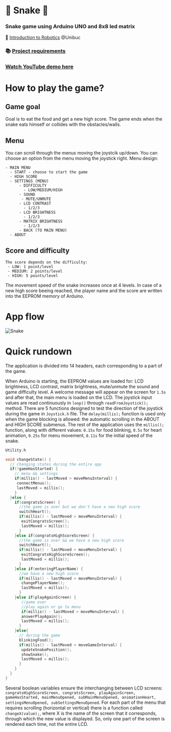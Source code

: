 # :snake: Snake :snake:
### Snake game using Arduino UNO and 8x8 led matrix
:robot: [Introduction to Robotics](https://www.facebook.com/unibuc.robotics) @Unibuc 

### :books: [Project requirements](https://github.com/DimaOanaTeodora/Snake-game/edit/main/REQUIREMENTS.md) 

### <a href="http://stackoverflow.com" target="_blank">Watch YouTube demo here</a>

# How to play the game?
## Game goal
Goal is to eat the food and get a new high score. 
The game ends when the snake eats himself or collides with the obstacles/walls.

## Menu
You can scroll through the menus moving the joystcik up/down.
You can choose an option from the menu moving the joystick right. Menu design:
```
- MAIN MENU
  - START - choose to start the game
  - HIGH SCORE
  - SETTINGS (MENU)
      - DIFFICULTY
        - LOW/MEDIUM/HIGH
      - SOUND
       - MUTE/UNMUTE
      - LCD CONTRAST 
        - 1/2/3
      - LCD BRIGHTNESS
        - 1/2/3
      - MATRIX BRIGHTNESS 
        - 1/2/3
      - BACK (TO MAIN MENU)
  - ABOUT 
```

## Score and difficulty
```
The score depends on the difficulty:
 - LOW: 1 point/level
 - MEDIUM: 2 points/level
 - HIGH: 5 points/level
```

The movement speed of the snake increases once at 4 levels. In case of a new high score beeing reached, the player name and the score are written into the EEPROM memory of Arduino.

# App flow

![Snake](https://user-images.githubusercontent.com/61749814/146158283-e37aeae6-5790-430e-a6de-86c14bdb5b1d.png)

# Quick rundown
The application is divided into 14 headers, each corresponding to a part of the game.

When Arduino is starting, the EEPROM values are loaded for: LCD brightness, LCD contrast, matrix brightness, mute/unmute the sound and game difficulty level. A welcome message will appear on the screen for ```1.5s``` and after that, the main menu is loaded on the LCD.
The joystick input values are read continuously in ```loop()``` through ```readFromJoystick();``` method. There are 5 functions designed to test the direction of the joystick during the game in ```Joystick.h``` file.
The ```delay(millis);``` function is used only when the game blocking is allowed: the automatic scrolling in the ABOUT and HIGH SCORE submenus. The rest of the application uses the ```millis();``` function, along with different values: ```0.15s``` for food blinking, ```0.5s``` for heart animation, ```0.25s``` for menu movement, ```0.11s``` for the initial speed of the snake. 
```C++
Utility.h

void changeState() {
  // changing states during the entire app
  if(!gameHasStarted) {
    // menu && settings
    if(millis() - lastMoved > moveMenuInterval) {
     connectMenus();
     lastMoved = millis();
    }
  }else {
    if(congratsScreen) {
      //the game is over but we don't have a new high score
      switchHeart(); 
      if(millis() - lastMoved > moveMenuInterval) {
       exitCongratsScreen(); 
       lastMoved = millis();
      }
    }else if(congratsHighScoreScreen) {
      //the game is over && we have a new high score
      switchHeart();
      if(millis() - lastMoved > moveMenuInterval) {
       exitCongratsHighScoreScreen(); 
       lastMoved = millis();
      }
    }else if(enteringPlayerName) {
      //we have a new high score
      if(millis() - lastMoved > moveMenuInterval) {
       changePlayerName(); 
       lastMoved = millis();
      }
    }else if(playAgainScreen) {
       //game over
       //play again or go to menu
       if(millis() - lastMoved > moveMenuInterval) {
       answerPlayAgain(); 
       lastMoved = millis();
      }
    }else{
      // during the game
      blinkingFood();
      if(millis() - lastMoved > moveGameInterval) {
       updateSnakePosition();
       showSnake();
       lastMoved = millis();
      }
    }
  }
}
```

Several boolean variables ensure the interchanging between LCD screens: ```congratsHighScoreScreen, congratsScreen, playAgainScreen, gameHasStarted, mainMenuOpened, subMainMenuOpened, animationHeart, settingsMenuOpened, subSettingsMenuOpened```. For each part of the menu that requires scrolling (horizontal or vertical) there is a function called ```changeX(value);```, where X is the name of the screen that it corresponds, through which the new value is displayed. So, only one part of the screen is rendered each time, not the entire LCD. 
